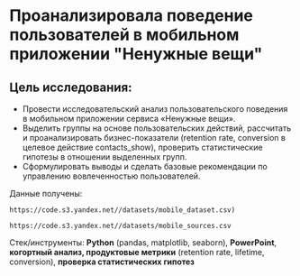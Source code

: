 # Проанализировала поведение пользователей в мобильном приложении "Ненужные вещи"

## Цель исследования:

- Провести исследовательский анализ пользовательского поведения в мобильном приложении сервиса «Ненужные вещи».
- Выделить группы на основе пользовательских действий, рассчитать и проанализировать бизнес-показатели (retention rate, conversion в целевое действие contacts_show), проверить статистические гипотезы в отношении выделенных групп.
- Сформулировать выводы и сделать базовые рекомендации по управлению вовлеченностью пользователей.

Данные получены:

`https://code.s3.yandex.net//datasets/mobile_dataset.csv)`

`https://code.s3.yandex.net//datasets/mobile_sources.csv`

Стек/инструменты: **Python** (pandas, matplotlib, seaborn), **PowerPoint**, **когортный анализ, продуктовые метрики** (retention rate, lifetime, conversion), **проверка статистических гипотез** 
